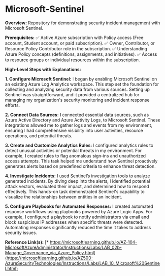 # Microsoft-Sentinel

**Overview:** Repository for demonstrating security incident management with Microsoft Sentinel.

**Prerequisites:**
✅ Active Azure subscription with Policy access (Free account, Student account, or paid subscription).
✅ Owner, Contributor, or Resource Policy Contributor role in the subscription.
✅ Understanding Azure Policy concepts (definitions, assignments, and initiatives).
✅ Access to resource groups or individual resources within the subscription.

**High-Level Steps with Explanations:**

 **1. Configure Microsoft Sentinel:** I began by enabling Microsoft Sentinel on an existing Azure Log Analytics workspace. This step set the foundation for collecting and analyzing security data from various sources. Setting up Sentinel was straightforward, and it provided a centralized hub for managing my organization's security monitoring and incident response efforts.

 **2. Connect Data Sources:** I connected essential data sources, such as Azure Active Directory and Azure Activity Logs, to Microsoft Sentinel. These integrations allowed me to gather logs and events from my environment, ensuring I had comprehensive visibility into user activities, resource operations, and potential threats.

 **3. Create and Customize Analytics Rules:** I configured analytics rules to detect unusual activities or potential threats in my environment. For example, I created rules to flag anomalous sign-ins and unauthorized access attempts. This task helped me understand how Sentinel proactively generates alerts based on predefined criteria to enhance threat detection.

 **4. Investigate Incidents:** I used Sentinel’s investigation tools to analyze generated incidents. By diving deep into the alerts, I identified potential attack vectors, evaluated their impact, and determined how to respond effectively. This hands-on task demonstrated Sentinel's capability to visualize the relationships between entities in an incident.

 **5. Configure Playbooks for Automated Responses:** I created automated response workflows using playbooks powered by Azure Logic Apps. For example, I configured a playbook to notify administrators via email and block suspicious IP addresses when specific threats were detected. Automating responses significantly reduced the time it takes to address security issues.

**Reference Link(s):**
[* https://microsoftlearning.github.io/AZ-104-MicrosoftAzureAdministrator/Instructions/Labs/LAB_02b-Manage_Governance_via_Azure_Policy.html](https://microsoftlearning.github.io/AZ500-AzureSecurityTechnologies/Instructions/Labs/LAB_10_Microsoft%20Sentinel.html)
